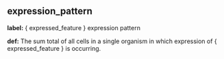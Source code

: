 ## expression_pattern
__label:__ \{ expressed_feature \} expression pattern

__def:__ The sum total of all cells in a single organism in which expression of \{ expressed_feature \} is occurring.

